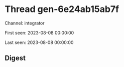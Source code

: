 # Thread gen-6e24ab15ab7f
Channel: integrator

First seen: 2023-08-08 00:00:00

Last seen: 2023-08-08 00:00:00

## Digest


